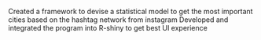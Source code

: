 Created a framework to devise a statistical model to get the most important cities based on the hashtag network from instagram
Developed and integrated the program into R-shiny to get best UI experience
